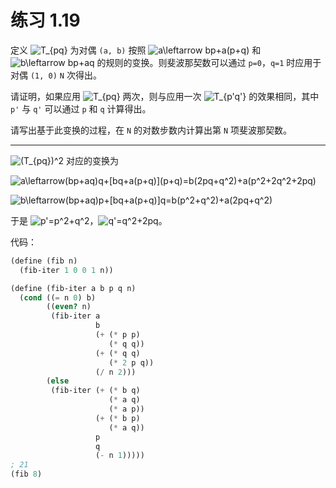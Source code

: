 # 练习 1.19

定义 ![T_{pq}](https://render.githubusercontent.com/render/math?math=T_%7Bpq%7D) 为对偶 `(a, b)` 按照 ![a\leftarrow bp+a(p+q)](https://render.githubusercontent.com/render/math?math=a%5Cleftarrow%20bp%2Ba(p%2Bq)) 和 ![b\leftarrow bp+aq](https://render.githubusercontent.com/render/math?math=b%5Cleftarrow%20bp%2Baq) 的规则的变换。则斐波那契数可以通过 `p=0`，`q=1` 时应用于对偶 `(1, 0)` `N` 次得出。

请证明，如果应用 ![T_{pq}](https://render.githubusercontent.com/render/math?math=T_%7Bpq%7D) 两次，则与应用一次 ![T_{p'q'}](https://render.githubusercontent.com/render/math?math=T_%7Bp'q'%7D) 的效果相同，其中 `p'` 与 `q'` 可以通过 `p` 和 `q` 计算得出。

请写出基于此变换的过程，在 `N` 的对数步数内计算出第 `N` 项斐波那契数。

---

![(T_{pq})^2](https://render.githubusercontent.com/render/math?math=(T_%7Bpq%7D)%5E2) 对应的变换为

![a\leftarrow(bp+aq)q+\[bq+a(p+q)\](p+q)=b(2pq+q^2)+a(p^2+2q^2+2pq)](https://render.githubusercontent.com/render/math?math=a%5Cleftarrow(bp%2Baq)q%2B%5Bbq%2Ba(p%2Bq)%5D(p%2Bq)%3Db(2pq%2Bq%5E2)%2Ba(p%5E2%2B2q%5E2%2B2pq))

![b\leftarrow(bp+aq)p+\[bq+a(p+q)\]q=b(p^2+q^2)+a(2pq+q^2)](https://render.githubusercontent.com/render/math?math=b%5Cleftarrow(bp%2Baq)p%2B%5Bbq%2Ba(p%2Bq)%5Dq%3Db(p%5E2%2Bq%5E2)%2Ba(2pq%2Bq%5E2))

于是 ![p'=p^2+q^2](https://render.githubusercontent.com/render/math?math=p'%3Dp%5E2%2Bq%5E2)，![q'=q^2+2pq](https://render.githubusercontent.com/render/math?math=q'%3Dq%5E2%2B2pq)。

代码：

```Scheme
(define (fib n)
  (fib-iter 1 0 0 1 n))

(define (fib-iter a b p q n)
  (cond ((= n 0) b)
        ((even? n)
         (fib-iter a
                   b
                   (+ (* p p)
                      (* q q))
                   (+ (* q q)
                      (* 2 p q))
                   (/ n 2)))
        (else
         (fib-iter (+ (* b q)
                      (* a q)
                      (* a p))
                   (+ (* b p)
                      (* a q))
                   p
                   q
                   (- n 1)))))
; 21
(fib 8)
```
